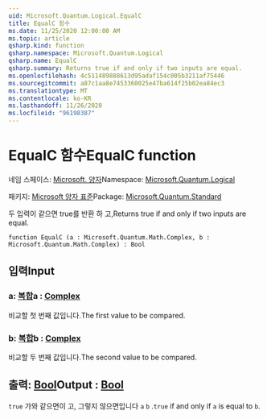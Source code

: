 ```yaml
---
uid: Microsoft.Quantum.Logical.EqualC
title: EqualC 함수
ms.date: 11/25/2020 12:00:00 AM
ms.topic: article
qsharp.kind: function
qsharp.namespace: Microsoft.Quantum.Logical
qsharp.name: EqualC
qsharp.summary: Returns true if and only if two inputs are equal.
ms.openlocfilehash: 4c511489888613d95adaf154c005b3211af75446
ms.sourcegitcommit: a87c1aa8e7453360025e47ba614f25b02ea84ec3
ms.translationtype: MT
ms.contentlocale: ko-KR
ms.lasthandoff: 11/26/2020
ms.locfileid: "96198387"
---
```

# <a name="equalc-function"></a><span data-ttu-id="92d8c-102">EqualC 함수</span><span class="sxs-lookup"><span data-stu-id="92d8c-102">EqualC function</span></span>

<span data-ttu-id="92d8c-103">네임 스페이스: [Microsoft. 양자](xref:Microsoft.Quantum.Logical)</span><span class="sxs-lookup"><span data-stu-id="92d8c-103">Namespace: [Microsoft.Quantum.Logical](xref:Microsoft.Quantum.Logical)</span></span>

<span data-ttu-id="92d8c-104">패키지: [Microsoft 양자 표준](https://nuget.org/packages/Microsoft.Quantum.Standard)</span><span class="sxs-lookup"><span data-stu-id="92d8c-104">Package: [Microsoft.Quantum.Standard](https://nuget.org/packages/Microsoft.Quantum.Standard)</span></span>


<span data-ttu-id="92d8c-105">두 입력이 같으면 true를 반환 하 고,</span><span class="sxs-lookup"><span data-stu-id="92d8c-105">Returns true if and only if two inputs are equal.</span></span>

```qsharp
function EqualC (a : Microsoft.Quantum.Math.Complex, b : Microsoft.Quantum.Math.Complex) : Bool
```


## <a name="input"></a><span data-ttu-id="92d8c-106">입력</span><span class="sxs-lookup"><span data-stu-id="92d8c-106">Input</span></span>

### <a name="a--complex"></a><span data-ttu-id="92d8c-107">a: [복합](xref:Microsoft.Quantum.Math.Complex)</span><span class="sxs-lookup"><span data-stu-id="92d8c-107">a : [Complex](xref:Microsoft.Quantum.Math.Complex)</span></span>

<span data-ttu-id="92d8c-108">비교할 첫 번째 값입니다.</span><span class="sxs-lookup"><span data-stu-id="92d8c-108">The first value to be compared.</span></span>


### <a name="b--complex"></a><span data-ttu-id="92d8c-109">b: [복합](xref:Microsoft.Quantum.Math.Complex)</span><span class="sxs-lookup"><span data-stu-id="92d8c-109">b : [Complex](xref:Microsoft.Quantum.Math.Complex)</span></span>

<span data-ttu-id="92d8c-110">비교할 두 번째 값입니다.</span><span class="sxs-lookup"><span data-stu-id="92d8c-110">The second value to be compared.</span></span>



## <a name="output--bool"></a><span data-ttu-id="92d8c-111">출력: [Bool](xref:microsoft.quantum.lang-ref.bool)</span><span class="sxs-lookup"><span data-stu-id="92d8c-111">Output : [Bool](xref:microsoft.quantum.lang-ref.bool)</span></span>

<span data-ttu-id="92d8c-112">`true` 가와 같으면이 고, 그렇지 않으면입니다 `a` `b` .</span><span class="sxs-lookup"><span data-stu-id="92d8c-112">`true` if and only if `a` is equal to `b`.</span></span>
